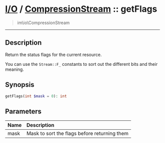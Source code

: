 # [I/O](io.md) / [CompressionStream](io-CompressionStream.md) :: getFlags
 > im\io\CompressionStream
____

## Description
Return the status flags for the current resource.

You can use the `Stream::F_` constants to sort
out the different bits and their meaning.

## Synopsis
```php
getFlags(int $mask = 0): int
```

## Parameters
| Name | Description |
| :--- | :---------- |
| mask | Mask to sort the flags before returning them |
